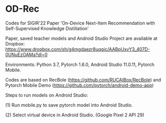 # OD-Rec
Codes for SIGIR'22 Paper 'On-Device Next-Item Recommendation with Self-Supervised Knowledge Distillation'

Paper, saved teacher models and Android Studio Project are available at Dropbox: https://www.dropbox.com/sh/g4mgdaezr8uqgic/AABpUxvY3_407D-0UNuEzOAMa?dl=0

Environments: Python 3.7, Pytorch 1.6.0, Android Studio 11.0.11, Pytorch Mobile.

Codes are based on RecBole (https://github.com/RUCAIBox/RecBole) and Pytorch Mobile Demo (https://github.com/pytorch/android-demo-app)

Steps to run models on Android Studio:

   (1) Run mobile.py to save pytorch model into Android Studio.
   
   (2) Select virtual device in Android Studio. (Google Pixel 2 API 29)
